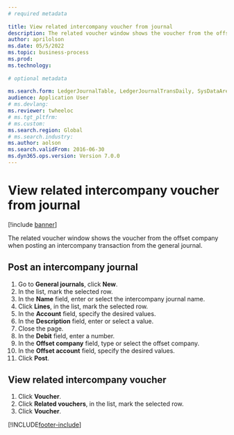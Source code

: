 ```yaml
--- 
# required metadata 
 
title: View related intercompany voucher from journal
description: The related voucher window shows the voucher from the offset company when posting an intercompany transaction from the general journal. 
author: aprilolson
ms.date: 05/5/2022
ms.topic: business-process 
ms.prod:  
ms.technology:  
 
# optional metadata 
 
ms.search.form: LedgerJournalTable, LedgerJournalTransDaily, SysDataAreaSelectLookup, LedgerTransVoucher, LedgerTransRelatedVouchers   
audience: Application User 
# ms.devlang:  
ms.reviewer: twheeloc
# ms.tgt_pltfrm:  
# ms.custom:  
ms.search.region: Global
# ms.search.industry: 
ms.author: aolson
ms.search.validFrom: 2016-06-30 
ms.dyn365.ops.version: Version 7.0.0 
---
```

# View related intercompany voucher from journal

[!include [banner](../../includes/banner.md)]

The related voucher window shows the voucher from the offset company when posting an intercompany transaction from the general journal.


## Post an intercompany journal
1. Go to **General journals**, click **New**.
2. In the list, mark the selected row.
3. In the **Name** field, enter or select the intercompany journal name.
4. Click **Lines**, in the list, mark the selected row.
5. In the **Account** field, specify the desired values.
6. In the **Description** field, enter or select a value.
7. Close the page.
8. In the **Debit** field, enter a number.
9. In the **Offset company** field, type or select the offset company.
10. In the **Offset account** field, specify the desired values.
11. Click **Post**.

## View related intercompany voucher
1. Click **Voucher**.
2. Click **Related vouchers**, in the list, mark the selected row.
3. Click **Voucher**.



[!INCLUDE[footer-include](../../../includes/footer-banner.md)]
